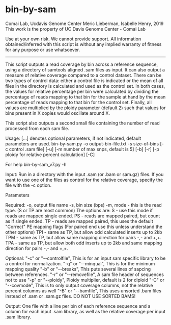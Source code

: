 # bin-by-sam

Comai Lab, Ucdavis Genome Center
Meric Lieberman, Isabelle Henry, 2019
This work is the property of UC Davis Genome Center - Comai Lab

Use at your own risk. 
We cannot provide support.
All information obtained/inferred with this script is without any 
implied warranty of fitness for any purpose or use whatsoever. 

------------------------------------------------------------------------------

This script outputs a read coverage by bin across a reference sequence, using a directory of samtools aligned .sam files as input. 
It can also output a measure of relative coverage compared to a control dataset. There can be two types of control data: either a control file is indicated or the mean of all files in the directory is calculated and used as the control set. In both cases, the values for relative percentage per bin were calculated by dividing the percentage of reads mapping to that bin for the sample at hand by the mean percentage of reads mapping to that bin for the control set. Finally, all values are multiplied by the ploidy parameter (default 2) such that values for bins present in X copies would oscillate around X.

This script also outputs a second small file containing the number of read processed from each sam file.

Usage: [...] denotes optional parameters, if not indicated, default parameters are used.
bin-by-sam.py -o output-bin-file.txt -s size-of-bins [-c control .sam file] [-u] [-m number of max snps, default is 5] [-b] [-r] [-p ploidy for relative percent calculation] [-C]

For help
bin-by-sam_v7.py -h

Input:
Run in a directory with the input .sam (or .bam or sam.gz) files. If you want to use one of the files as control for the relative coverage, specify the file with the -c option.

Parameters

Required:
-o, output file name
-s, bin size (bps)
-m, mode - this is the read type. (S or TP are most common) The options are:
   S - use this mode if reads are mapped single ended.
   PS - reads are mapped paired, but count as if single ended.
   TP - reads are mapped paired, this uses the default "Correct" PE mapping flags (For paired end use this unless understand the other options)
   TPI - same as TP, but allow odd calculated inserts up to 2kb
   TPM - same as TP, but allow same mapping direction for pairs -,- and +,+.
   TPA - same as TP, but allow both odd inserts up to 2kb and same mapping direction for pairs -,- and +,+.

Optional:
"-c" or "--controlfile", This is for an input sam specific library to be a control for normalization.
"-q" or "--minqual", This is for the minimum mapping quality
"-b" or "--breaks", This puts several lines of sapcing between references.
"-r" or "--removefile", A sam file header of sequences not to use 
"-p" or "--ploidy", Ploidy multiplier, default is 2 for diploid
"-C" or "--covmode", This is to only output coverage columns, not the relative percent columns as well
"-B" or "--bamfile", This uses unsorted .bam files instead of .sam or .sam.gz files. DO NOT USE SORTED BAMS!

Output:
One file with a line per bin of each reference sequence and a column for each input .sam library, as well as the relative coverage per input .sam library.
